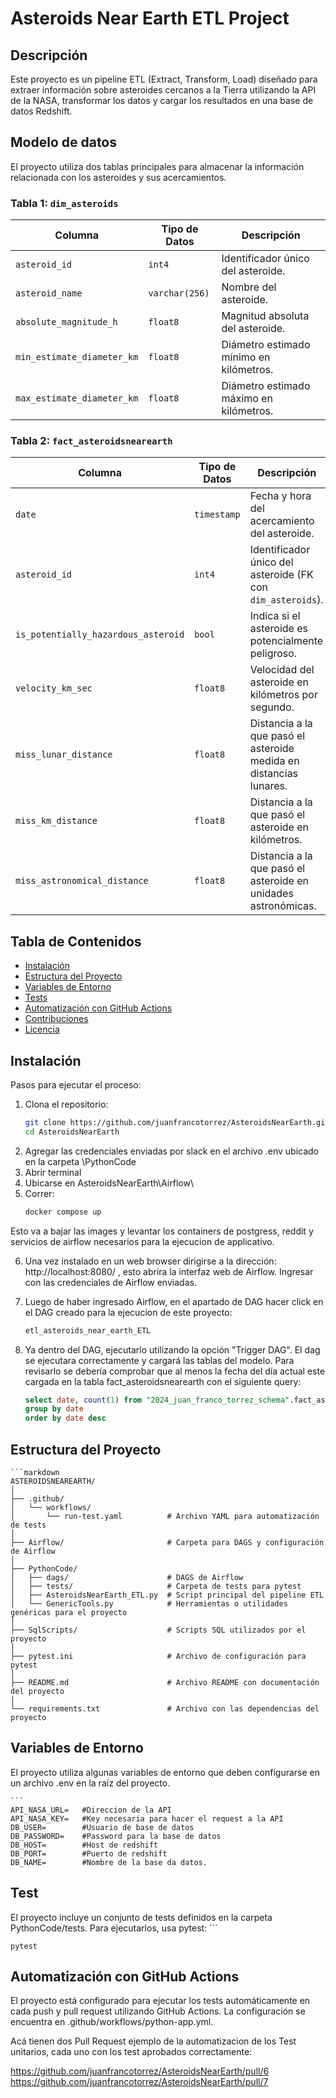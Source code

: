 # Asteroids Near Earth ETL Project

## Descripción
Este proyecto es un pipeline ETL (Extract, Transform, Load) diseñado para extraer información sobre asteroides cercanos a la Tierra utilizando la API de la NASA, transformar los datos y cargar los resultados en una base de datos Redshift.

## Modelo de datos


El proyecto utiliza dos tablas principales para almacenar la información relacionada con los asteroides y sus acercamientos.

### Tabla 1: `dim_asteroids`

| Columna                   | Tipo de Datos   | Descripción                                         |
|---------------------------|-----------------|-----------------------------------------------------|
| `asteroid_id`              | `int4`          | Identificador único del asteroide.                  |
| `asteroid_name`            | `varchar(256)`  | Nombre del asteroide.                               |
| `absolute_magnitude_h`     | `float8`        | Magnitud absoluta del asteroide.                    |
| `min_estimate_diameter_km` | `float8`        | Diámetro estimado mínimo en kilómetros.             |
| `max_estimate_diameter_km` | `float8`        | Diámetro estimado máximo en kilómetros.             |

### Tabla 2: `fact_asteroidsnearearth`

| Columna                              | Tipo de Datos   | Descripción                                         |
|--------------------------------------|-----------------|-----------------------------------------------------|
| `date`                               | `timestamp`     | Fecha y hora del acercamiento del asteroide.        |
| `asteroid_id`                        | `int4`          | Identificador único del asteroide (FK con `dim_asteroids`). |
| `is_potentially_hazardous_asteroid`  | `bool`          | Indica si el asteroide es potencialmente peligroso. |
| `velocity_km_sec`                    | `float8`        | Velocidad del asteroide en kilómetros por segundo.   |
| `miss_lunar_distance`                | `float8`        | Distancia a la que pasó el asteroide medida en distancias lunares. |
| `miss_km_distance`                   | `float8`        | Distancia a la que pasó el asteroide en kilómetros.  |
| `miss_astronomical_distance`         | `float8`        | Distancia a la que pasó el asteroide en unidades astronómicas. |




## Tabla de Contenidos
- [Instalación](#instalación)
- [Estructura del Proyecto](#estructura-del-proyecto)
- [Variables de Entorno](#variables-de-entorno)
- [Tests](#tests)
- [Automatización con GitHub Actions](#automatización-con-github-actions)
- [Contribuciones](#contribuciones)
- [Licencia](#licencia)

## Instalación

Pasos para ejecutar el proceso:

1. Clona el repositorio:
   ```bash
   git clone https://github.com/juanfrancotorrez/AsteroidsNearEarth.git
   cd AsteroidsNearEarth
2. Agregar las credenciales enviadas por slack en el archivo .env ubicado en la carpeta \PythonCode
3. Abrir terminal
4. Ubicarse en AsteroidsNearEarth\Airflow\
5. Correr: 
    ```bash
    docker compose up

Esto va a bajar las images y levantar los containers de postgress, reddit  y servicios de airflow necesarios para la ejecucion de applicativo.

6. Una vez instalado en un web browser dirigirse a la dirección: http://localhost:8080/ , esto abrira la interfaz web de Airflow. Ingresar con las credenciales de Airflow enviadas.

7. Luego de haber ingresado Airflow, en el apartado de DAG hacer click en el DAG creado para la ejecucion de este proyecto:
    ```bash
    etl_asteroids_near_earth_ETL

8. Ya dentro del DAG, ejecutarlo utilizando la opción "Trigger DAG". El dag se ejecutara correctamente y cargará las tablas del modelo. Para revisarlo se debería comprobar que al menos la fecha del día actual este cargada en la tabla fact_asteroidsnearearth con el siguiente query:
    ```sql
    select date, count(1) from "2024_juan_franco_torrez_schema".fact_asteroidsnearearth
    group by date
    order by date desc


## Estructura del Proyecto
    ```markdown
    ASTEROIDSNEAREARTH/
    │
    ├── .github/
    │   └── workflows/
    │       └── run-test.yaml          # Archivo YAML para automatización de tests
    │
    ├── Airflow/                       # Carpeta para DAGS y configuración de Airflow
    │
    ├── PythonCode/
    │   ├── dags/                      # DAGS de Airflow
    │   ├── tests/                     # Carpeta de tests para pytest
    │   ├── AsteroidsNearEarth_ETL.py  # Script principal del pipeline ETL
    │   └── GenericTools.py            # Herramientas o utilidades genéricas para el proyecto
    │
    ├── SqlScripts/                    # Scripts SQL utilizados por el proyecto
    │
    ├── pytest.ini                     # Archivo de configuración para pytest
    │
    ├── README.md                      # Archivo README con documentación del proyecto
    │
    └── requirements.txt               # Archivo con las dependencias del proyecto


## Variables de Entorno

El proyecto utiliza algunas variables de entorno que deben configurarse en un archivo .env en la raíz del proyecto.

    ```
    API_NASA_URL=   #Direccion de la API
    API_NASA_KEY=   #Key necesaria para hacer el request a la API
    DB_USER=        #Usuario de base de datos
    DB_PASSWORD=    #Password para la base de datos
    DB_HOST=        #Host de redshift
    DB_PORT=        #Puerto de redshift
    DB_NAME=        #Nombre de la base da datos.

## Test

El proyecto incluye un conjunto de tests definidos en la carpeta PythonCode/tests. Para ejecutarlos, usa pytest:
    ```
    
    pytest


## Automatización con GitHub Actions
El proyecto está configurado para ejecutar los tests automáticamente en cada push y pull request utilizando GitHub Actions. La configuración se encuentra en .github/workflows/python-app.yml.

Acá tienen dos Pull Request ejemplo de la automatizacion de los Test unitarios, cada uno con los test aprobados correctamente:

https://github.com/juanfrancotorrez/AsteroidsNearEarth/pull/6
https://github.com/juanfrancotorrez/AsteroidsNearEarth/pull/7
